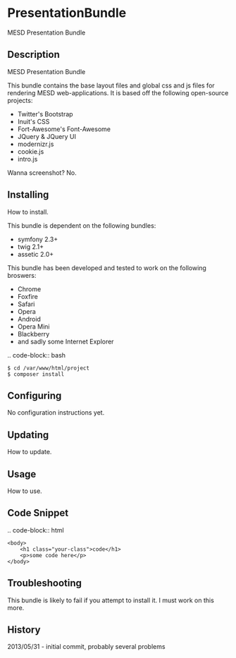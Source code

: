 PresentationBundle
==================

MESD Presentation Bundle


Description
-----------

MESD Presentation Bundle

This bundle contains the base layout files and global css and js files for
rendering MESD web-applications. It is based off the following open-source projects:

  + Twitter's Bootstrap
  + Inuit's CSS
  + Fort-Awesome's Font-Awesome
  + JQuery & JQuery UI
  + modernizr.js
  + cookie.js
  + intro.js

Wanna screenshot? No.

Installing
----------

How to install.

This bundle is dependent on the following bundles:

  + symfony 2.3+
  + twig 2.1+
  + assetic 2.0+

This bundle has been developed and tested to work on the following broswers:

  + Chrome
  + Foxfire
  + Safari
  + Opera
  + Android
  + Opera Mini
  + Blackberry
  + and sadly some Internet Explorer

.. code-block:: bash

    $ cd /var/www/html/project
    $ composer install

Configuring
-----------

No configuration instructions yet.

Updating
--------

How to update.

Usage
-----

How to use.


Code Snippet
------------

.. code-block:: html

    <body>
        <h1 class="your-class">code</h1>
        <p>some code here</p>
    </body>


Troubleshooting
---------------

This bundle is likely to fail if you attempt to install it.
I must work on this more.

History
-------

2013/05/31 - initial commit, probably several problems
